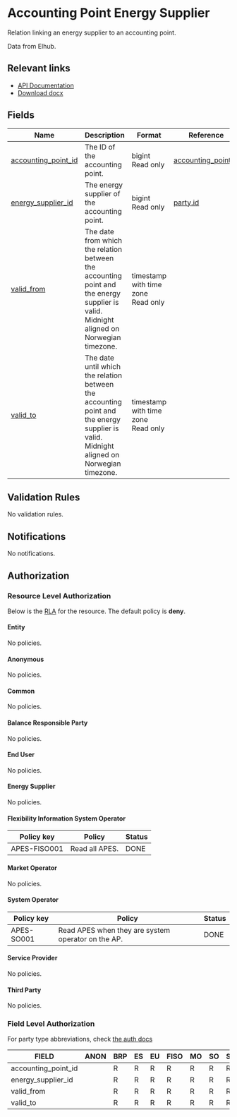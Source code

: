 # Accounting Point Energy Supplier

Relation linking an energy supplier to an accounting point.

Data from Elhub.

## Relevant links

* [API Documentation](../api/v0/index.html#/operations/list_accounting_point_energy_supplier)
* [Download docx](../download/accounting_point_energy_supplier.docx)

## Fields

| Name                                                                                          | Description                                                                                                                              | Format                                 | Reference                                           |
|-----------------------------------------------------------------------------------------------|------------------------------------------------------------------------------------------------------------------------------------------|----------------------------------------|-----------------------------------------------------|
| <a name="field-accounting_point_id" href="#field-accounting_point_id">accounting_point_id</a> | The ID of the accounting point.                                                                                                          | bigint<br/>Read only                   | [accounting_point.id](accounting_point.md#field-id) |
| <a name="field-energy_supplier_id" href="#field-energy_supplier_id">energy_supplier_id</a>    | The energy supplier of the accounting point.                                                                                             | bigint<br/>Read only                   | [party.id](party.md#field-id)                       |
| <a name="field-valid_from" href="#field-valid_from">valid_from</a>                            | The date from which the relation between the accounting point and the energy supplier is valid. Midnight aligned on Norwegian timezone.  | timestamp with time zone<br/>Read only |                                                     |
| <a name="field-valid_to" href="#field-valid_to">valid_to</a>                                  | The date until which the relation between the accounting point and the energy supplier is valid. Midnight aligned on Norwegian timezone. | timestamp with time zone<br/>Read only |                                                     |

## Validation Rules

No validation rules.

## Notifications

No notifications.

## Authorization

### Resource Level Authorization

Below is the [RLA](../technical/auth.md#resource-level-authorization-rla) for the
resource. The default policy is **deny**.

#### Entity

No policies.

#### Anonymous

No policies.

#### Common

No policies.

#### Balance Responsible Party

No policies.

#### End User

No policies.

#### Energy Supplier

No policies.

#### Flexibility Information System Operator

| Policy key    | Policy         | Status |
|---------------|----------------|--------|
| APES-FISO001  | Read all APES. | DONE   |

#### Market Operator

No policies.

#### System Operator

| Policy key | Policy                                             | Status |
|------------|----------------------------------------------------|--------|
| APES-SO001 | Read APES when they are system operator on the AP. | DONE   |

#### Service Provider

No policies.

#### Third Party

No policies.

### Field Level Authorization

For party type abbreviations, check [the auth docs](../technical/auth.md#party-market-actors)

| FIELD               | ANON | BRP | ES | EU | FISO | MO | SO | SP | TP |
|---------------------|------|-----|----|----|------|----|----|----|----|
| accounting_point_id |      | R   | R  | R  | R    | R  | R  | R  | R  |
| energy_supplier_id  |      | R   | R  | R  | R    | R  | R  | R  | R  |
| valid_from          |      | R   | R  | R  | R    | R  | R  | R  | R  |
| valid_to            |      | R   | R  | R  | R    | R  | R  | R  | R  |
